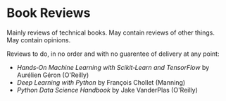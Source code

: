 # Book Reviews
Mainly reviews of technical books. May contain reviews of other things. May contain opinions.

Reviews to do, in no order and with no guarentee of delivery at any point:

* _Hands‑On Machine Learning with Scikit‑Learn and TensorFlow_ by Aurélien Géron (O'Reilly)
* _Deep Learning with Python_ by François Chollet (Manning)
* _Python Data Science Handbook_ by Jake VanderPlas (O'Reilly)
